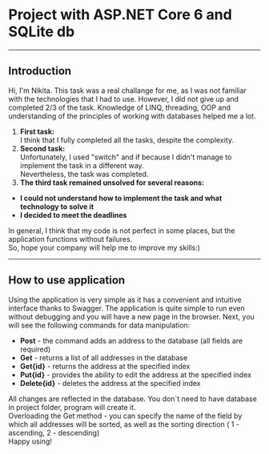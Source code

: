 # Project with ASP.NET Core 6 and SQLite db
___
## Introduction
Hi, I'm Nikita. This task was a real challange for me, as I was not familiar with the technologies that I had to use. 
However, I did not give up and completed 2/3 of the task. 
Knowledge of LINQ, threading, OOP and understanding of the principles of working with databases helped me a lot.
  1. __First task:__  
    I think that I fully completed all the tasks, despite the complexity.  
  2. __Second task:__  
    Unfortunately, I used \"switch\" and if because I didn't manage to implement the task in a different way.  
Nevertheless, the task was completed.  
  3. __The third task remained unsolved for several reasons:__
  - __I could not understand how to implement the task and what technology to solve it__
  - __I decided to meet the deadlines__  
  
In general, I think that my code is not perfect in some places, but the application functions without failures.  
So, hope your company will help me to improve my skills\:)
___
## How to use application
Using the application is very simple as it has a convenient and intuitive interface thanks to Swagger.
The application is quite simple to run even without debugging and you will have a new page in the browser.
Next, you will see the following commands for data manipulation:
  - __Post__ \- the command adds an address to the database (all fields are required)
  - __Get__ \- returns a list of all addresses in the database
  - __Get{id}__ \- returns the address at the specified index
  - __Put{id}__ \- provides the ability to edit the address at the specified index
  - __Delete{id}__ \- deletes the address at the specified index 
    
All changes are reflected in the database. You don`t need to have database in project folder, program will create it.    
Overloading the Get method \- you can specify the name of the field by which all addresses will be sorted, as well as the sorting direction ( 1 - ascending, 2 - descending)  
Happy using!

